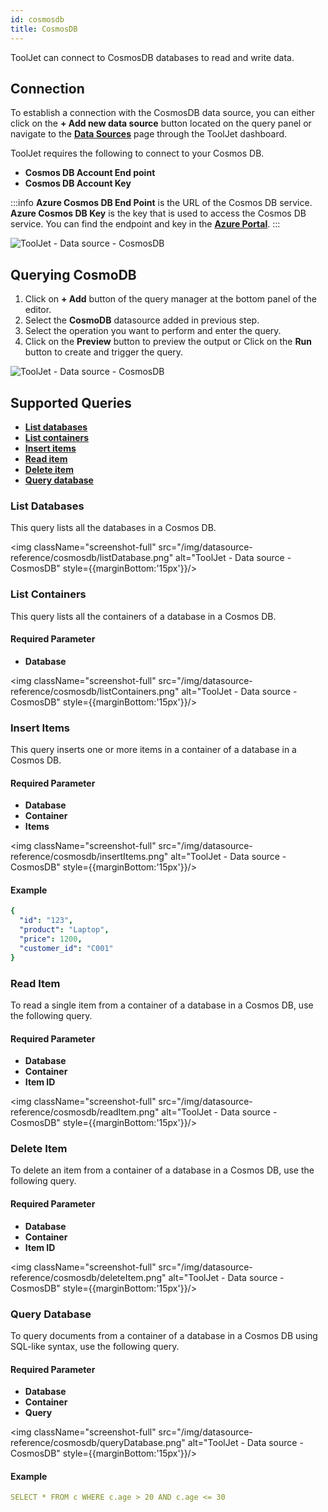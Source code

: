```yaml
---
id: cosmosdb
title: CosmosDB
---
```


ToolJet can connect to CosmosDB databases to read and write data.

## Connection

To establish a connection with the CosmosDB data source, you can either click on the **+ Add new data source** button located on the query panel or navigate to the **[Data Sources](/docs/data-sources/overview)** page through the ToolJet dashboard.

ToolJet requires the following to connect to your Cosmos DB.

- **Cosmos DB Account End point**
- **Cosmos DB Account Key**

:::info
**Azure Cosmos DB End Point** is the URL of the Cosmos DB service.
**Azure Cosmos DB Key** is the key that is used to access the Cosmos DB service.
You can find the endpoint and key in the **[Azure Portal](https://portal.azure.com/)**.
:::

<div style={{textAlign: 'center'}}>

<img className="screenshot-full" src="/img/datasource-reference/cosmosdb/cosmosdb-connect-v2.png" alt="ToolJet - Data source - CosmosDB"/>

</div>

<div>

## Querying CosmoDB

1. Click on **+ Add** button of the query manager at the bottom panel of the editor.
2. Select the **CosmoDB** datasource added in previous step.
3. Select the operation you want to perform and enter the query.
4. Click on the **Preview** button to preview the output or Click on the **Run** button to create and trigger the query.

<img className="screenshot-full" src="/img/datasource-reference/cosmosdb/operations.png" alt="ToolJet - Data source - CosmosDB"/>

</div>

<div>

## Supported Queries

- **[List databases](#list-databases)**
- **[List containers](#list-containers)**
- **[Insert items](#insert-items)**
- **[Read item](#read-item)**
- **[Delete item](#delete-item)**
- **[Query database](#query-database)**

### List Databases

This query lists all the databases in a Cosmos DB.

<img className="screenshot-full" src="/img/datasource-reference/cosmosdb/listDatabase.png" alt="ToolJet - Data source - CosmosDB" style={{marginBottom:'15px'}}/>

### List Containers

This query lists all the containers of a database in a Cosmos DB.

#### Required Parameter
- **Database**

<img className="screenshot-full" src="/img/datasource-reference/cosmosdb/listContainers.png" alt="ToolJet - Data source - CosmosDB" style={{marginBottom:'15px'}}/>

### Insert Items

This query inserts one or more items in a container of a database in a Cosmos DB.

#### Required Parameter
- **Database**
- **Container**
- **Items**

<img className="screenshot-full" src="/img/datasource-reference/cosmosdb/insertItems.png" alt="ToolJet - Data source - CosmosDB" style={{marginBottom:'15px'}}/>

#### Example

```yaml
{
  "id": "123", 
  "product": "Laptop", 
  "price": 1200, 
  "customer_id": "C001"
}
```

### Read Item

To read a single item from a container of a database in a Cosmos DB, use the following query.

#### Required Parameter
- **Database**
- **Container**
- **Item ID**

<img className="screenshot-full" src="/img/datasource-reference/cosmosdb/readItem.png" alt="ToolJet - Data source - CosmosDB" style={{marginBottom:'15px'}}/>

### Delete Item

To delete an item from a container of a database in a Cosmos DB, use the following query.

#### Required Parameter
- **Database**
- **Container**
- **Item ID**

<img className="screenshot-full" src="/img/datasource-reference/cosmosdb/deleteItem.png" alt="ToolJet - Data source - CosmosDB" style={{marginBottom:'15px'}}/>

### Query Database

To query documents from a container of a database in a Cosmos DB using SQL-like syntax, use the following query.

#### Required Parameter
- **Database**
- **Container**
- **Query**

<img className="screenshot-full" src="/img/datasource-reference/cosmosdb/queryDatabase.png" alt="ToolJet - Data source - CosmosDB" style={{marginBottom:'15px'}}/>

#### Example
```yaml
SELECT * FROM c WHERE c.age > 20 AND c.age <= 30
```

</div>
